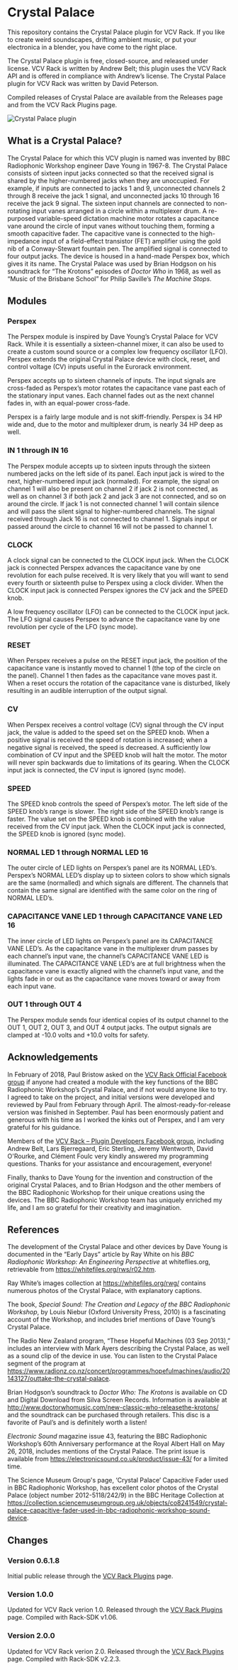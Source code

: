 Crystal Palace
==============

This repository contains the Crystal Palace plugin for VCV Rack. If you like to
create weird soundscapes, drifting ambient music, or put your electronica in a
blender, you have come to the right place.

The Crystal Palace plugin is free, closed-source, and released under license.
VCV Rack is written by Andrew Belt; this plugin uses the VCV Rack API and is
offered in compliance with Andrew’s license. The Crystal Palace plugin for VCV
Rack was written by David Peterson.

Compiled releases of Crystal Palace are available from the Releases page and
from the VCV Rack Plugins page.

![Crystal Palace plugin](https://github.com/djpeterso23662/CrystalPalace/blob/master/res/CrystalPalace_Family.jpg)

What is a Crystal Palace?
-------------------------

The Crystal Palace for which this VCV plugin is named was invented by BBC
Radiophonic Workshop engineer Dave Young in 1967-8. The Crystal Palace consists
of sixteen input jacks connected so that the received signal is shared by the
higher-numbered jacks when they are unoccupied. For example, if inputs are
connected to jacks 1 and 9, unconnected channels 2 through 8 receive the jack 1
signal, and unconnected jacks 10 through 16 receive the jack 9 signal. The
sixteen input channels are connected to non-rotating input vanes arranged in a
circle within a multiplexer drum. A re-purposed variable-speed dictation machine
motor rotates a capacitance vane around the circle of input vanes without
touching them, forming a smooth capacitive fader. The capacitive vane is
connected to the high-impedance input of a field-effect transistor (FET)
amplifier using the gold nib of a Conway-Stewart fountain pen. The amplified
signal is connected to four output jacks. The device is housed in a hand-made
Perspex box, which gives it its name. The Crystal Palace was used by Brian
Hodgson on his soundtrack for “The Krotons” episodes of *Doctor Who* in 1968, as
well as “Music of the Brisbane School” for Philip Saville’s *The Machine Stops*.

Modules
-------

### Perspex

The Perspex module is inspired by Dave Young’s Crystal Palace for VCV Rack.
While it is essentially a sixteen-channel mixer, it can also be used to create a
custom sound source or a complex low frequency oscillator (LFO). Perspex extends
the original Crystal Palace device with clock, reset, and control voltage (CV)
inputs useful in the Eurorack environment.

Perspex accepts up to sixteen channels of inputs. The input signals are
cross-faded as Perspex’s motor rotates the capacitance vane past each of the
stationary input vanes. Each channel fades out as the next channel fades in,
with an equal-power cross-fade.

Perspex is a fairly large module and is not skiff-friendly. Perspex is 34 HP
wide and, due to the motor and multiplexer drum, is nearly 34 HP deep as well.

### IN 1 through IN 16

The Perspex module accepts up to sixteen inputs through the sixteen numbered
jacks on the left side of its panel. Each input jack is wired to the next,
higher-numbered input jack (normaled). For example, the signal on channel 1 will
also be present on channel 2 if jack 2 is not connected, as well as on channel 3
if both jack 2 and jack 3 are not connected, and so on around the circle. If
jack 1 is not connected channel 1 will contain silence and will pass the silent
signal to higher-numbered channels. The signal received through Jack 16 is not
connected to channel 1. Signals input or passed around the circle to channel 16
will not be passed to channel 1.

### CLOCK

A clock signal can be connected to the CLOCK input jack. When the CLOCK jack is
connected Perspex advances the capacitance vane by one revolution for each pulse
received. It is very likely that you will want to send every fourth or sixteenth
pulse to Perspex using a clock divider. When the CLOCK input jack is connected
Perspex ignores the CV jack and the SPEED knob.

A low frequency oscillator (LFO) can be connected to the CLOCK input jack. The
LFO signal causes Perspex to advance the capacitance vane by one revolution per
cycle of the LFO (sync mode).

### RESET

When Perspex receives a pulse on the RESET input jack, the position of the
capacitance vane is instantly moved to channel 1 (the top of the circle on the
panel). Channel 1 then fades as the capacitance vane moves past it. When a reset
occurs the rotation of the capacitance vane is disturbed, likely resulting in an
audible interruption of the output signal.

### CV

When Perspex receives a control voltage (CV) signal through the CV input jack,
the value is added to the speed set on the SPEED knob. When a positive signal is
received the speed of rotation is increased; when a negative signal is received,
the speed is decreased. A sufficiently low combination of CV input and the SPEED
knob will halt the motor. The motor will never spin backwards due to limitations
of its gearing. When the CLOCK input jack is connected, the CV input is ignored
(sync mode).

### SPEED

The SPEED knob controls the speed of Perspex’s motor. The left side of the SPEED
knob’s range is slower. The right side of the SPEED knob’s range is faster. The
value set on the SPEED knob is combined with the value received from the CV
input jack. When the CLOCK input jack is connected, the SPEED knob is ignored
(sync mode).

### NORMAL LED 1 through NORMAL LED 16

The outer circle of LED lights on Perspex’s panel are its NORMAL LED’s.
Perspex’s NORMAL LED’s display up to sixteen colors to show which signals are
the same (normalled) and which signals are different. The channels that contain
the same signal are identified with the same color on the ring of NORMAL LED’s.

### CAPACITANCE VANE LED 1 through CAPACITANCE VANE LED 16

The inner circle of LED lights on Perspex’s panel are its CAPACITANCE VANE
LED’s. As the capacitance vane in the multiplexer drum passes by each channel’s
input vane, the channel’s CAPACITANCE VANE LED is illuminated. The CAPACITANCE
VANE LED’s are at full brightness when the capacitance vane is exactly aligned
with the channel’s input vane, and the lights fade in or out as the capacitance
vane moves toward or away from each input vane.

### OUT 1 through OUT 4

The Perspex module sends four identical copies of its output channel to the OUT
1, OUT 2, OUT 3, and OUT 4 output jacks. The output signals are clamped at -10.0
volts and +10.0 volts for safety.

Acknowledgements
----------------

In February of 2018, Paul Bristow asked on the [VCV Rack Official Facebook
group](https://www.facebook.com/groups/vcvrack/) if anyone had created a module
with the key functions of the BBC Radiophonic Workshop’s Crystal Palace, and if
not would anyone like to try. I agreed to take on the project, and initial
versions were developed and reviewed by Paul from February through April. The
almost-ready-for-release version was finished in September. Paul has been
enormously patient and generous with his time as I worked the kinks out of
Perspex, and I am very grateful for his guidance.

Members of the [VCV Rack – Plugin Developers Facebook
group](https://www.facebook.com/groups/2035785263299933/), including Andrew
Belt, Lars Bjerregaard, Eric Sterling, Jeremy Wentworth, David O'Rourke, and
Clément Foulc very kindly answered my programming questions. Thanks for your
assistance and encouragement, everyone!

Finally, thanks to Dave Young for the invention and construction of the original
Crystal Palaces, and to Brian Hodgson and the other members of the BBC
Radiophonic Workshop for their unique creations using the devices. The BBC
Radiophonic Workshop team has uniquely enriched my life, and I am so grateful
for their creativity and imagination.

References
----------

The development of the Crystal Palace and other devices by Dave Young is
documented in the “Early Days” article by Ray White on his *BBC Radiophonic
Workshop: An Engineering Perspective* at whiteflies.org, retrievable from
<https://whitefiles.org/rws/r02.htm>.

Ray White’s images collection at <https://whitefiles.org/rwg/> contains numerous
photos of the Crystal Palace, with explanatory captions.

The book, *Special Sound: The Creation and Legacy of the BBC Radiophonic
Workshop*, by Louis Niebur (Oxford University Press, 2010) is a fascinating
account of the Workshop, and includes brief mentions of Dave Young’s Crystal
Palace.

The Radio New Zealand program, “These Hopeful Machines (03 Sep 2013),” includes
an interview with Mark Ayers describing the Crystal Palace, as well as a sound
clip of the device in use. You can listen to the Crystal Palace segment of the
program at
<https://www.radionz.co.nz/concert/programmes/hopefulmachines/audio/20143127/outtake-the-crystal-palace>.

Brian Hodgson’s soundtrack to *Doctor Who: The Krotons* is available on CD and
Digital Download from Silva Screen Records. Information is available at
<http://www.doctorwhomusic.com/new-classic-who-releasethe-krotons/> and the
soundtrack can be purchased through retailers. This disc is a favorite of Paul’s
and is definitely worth a listen!

*Electronic Sound* magazine issue 43, featuring the BBC Radiophonic Workshop’s
60th Anniversary performance at the Royal Albert Hall on May 26, 2018, includes
mentions of the Crystal Palace. The print issue is available from
<https://electronicsound.co.uk/product/issue-43/> for a limited time.

The Science Museum Group's page, ‘Crystal Palace’ Capacitive Fader used in BBC 
Radiophonic Workshop, has excellent color photos of the Crystal Palace (object 
number 2012-5118/242/9) in the BBC Heritage Collection at 
<https://collection.sciencemuseumgroup.org.uk/objects/co8241549/crystal-palace-capacitive-fader-used-in-bbc-radiophonic-workshop-sound-device>.

Changes
-------

### Version 0.6.1.8

Initial public release through the [VCV Rack
Plugins](https://vcvrack.com/plugins.html) page.

### Version 1.0.0

Updated for VCV Rack verion 1.0. Released through the [VCV Rack
Plugins](https://vcvrack.com/plugins.html) page.  Compiled with Rack-SDK v1.06.

### Version 2.0.0

Updated for VCV Rack verion 2.0. Released through the [VCV Rack
Plugins](https://vcvrack.com/plugins.html) page.  Compiled with Rack-SDK v2.2.3.
